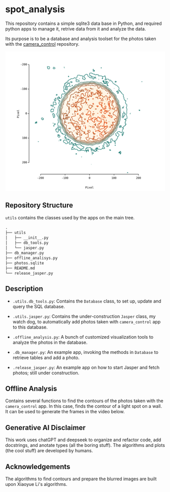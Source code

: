 # spot_analysis

This repository contains a simple sqlite3 data base in Python, and required python apps to manage it, retrive data from it and analyze the data. 

Its purpose is to be a database and analysis toolset for the photos taken with the [camera_control](https://github.com/luanviko/camera_control) repository.

![Photos retrieved from SQL database and analyzed with Python](spot.png)

## Repository Structure

```utils``` contains the classes used by the apps on the main tree.

```text
.
├── utils
│   ├── __init__.py 
│   ├── db_tools.py
│   └── jasper.py
├── db_manager.py
├── offline_analisys.py
├── photos.sqlite
├── README.md
└── release_jasper.py
```

## Description

* ```.utils.db_tools.py```: Contains the ```Database``` class, to set up, update and query the SQL database. 

* ```.utils.jasper.py```: Contains the under-construction ```Jasper``` class, my watch dog, to automatically add photos taken with ```camera_control``` app to this database.

* ```.offline_analysis.py```: A bunch of customized visualization tools to analyze the photos in the database.

* ```.db_manager.py```: An example app, invoking the methods in ```Database``` to retrieve tables and add a photo.

* ```.release_jasper.py```: An example app on how to start Jasper and fetch photos; still under construction.


## Offline Analysis

Contains several functions to find the contours of the photos taken with the ```camera_control``` app. In this case, finds the contour of a light spot on a wall. It can be used to generate the frames in the video below.

## Generative AI Disclaimer

This work uses chatGPT and deepseek to organize and refactor code, add docstrings, and anotate types (all the boring stuff). The algorithms and plots (the cool stuff) are developed by humans.


## Acknowledgements 

The algorithms to find contours and prepare the blurred images are built upon Xiaoyue Li's algorithms.